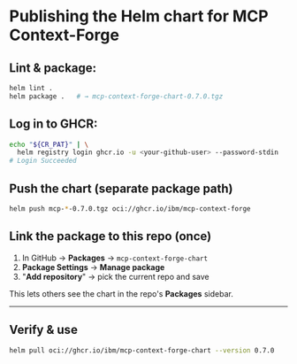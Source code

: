# Publishing the Helm chart for MCP Context-Forge

## Lint & package:

```bash
helm lint .
helm package .   # → mcp-context-forge-chart-0.7.0.tgz
```

## Log in to GHCR:

```bash
echo "${CR_PAT}" | \
  helm registry login ghcr.io -u <your-github-user> --password-stdin
# Login Succeeded
```

## Push the chart (separate package path)

```bash
helm push mcp-*-0.7.0.tgz oci://ghcr.io/ibm/mcp-context-forge
```

## Link the package to this repo (once)

1. In GitHub → **Packages** → `mcp-context-forge-chart`
2. **Package Settings** → **Manage package**
3. "**Add repository**" → pick the current repo and save

This lets others see the chart in the repo's **Packages** sidebar.

---

## Verify & use

```bash
helm pull oci://ghcr.io/ibm/mcp-context-forge-chart --version 0.7.0
```
